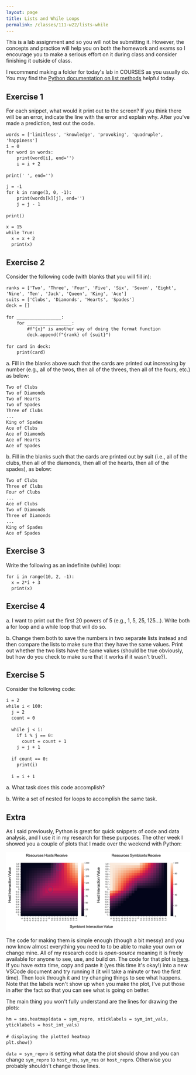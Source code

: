 ```yaml
---
layout: page
title: Lists and While Loops 
permalink: /classes/111-w22/lists-while
---
```


This is a lab assignment and so you will not be submitting it.
However, the concepts and practice will help you on both the homework and exams so I encourage you to make a serious effort on it during class and consider finishing it outside of class.

I recommend making a folder for today's lab in COURSES as you usually do.
You may find the [Python documentation on list methods](https://docs.python.org/3/tutorial/datastructures.html) helpful today.


## Exercise 1
For each snippet, what would it print out to the screen? If you think there will be an error, indicate the line with the error and explain why.
After you've made a prediction, test out the code.

```
words = ['limitless', 'knowledge', 'provoking', 'quadruple', 'happiness']
i = 0
for word in words:
    print(word[i], end='')
    i = i + 2

print(' ', end='')
```

```
j = -1
for k in range(3, 0, -1):
    print(words[k][j], end='')
    j = j - 1

print()
```

```
x = 15
while True:
  x = x + 2
  print(x)
```

## Exercise 2
Consider the following code (with blanks that you will fill in):

```
ranks = ['Two', 'Three', 'Four', 'Five', 'Six', 'Seven', 'Eight', 'Nine', 'Ten', 'Jack', 'Queen', 'King', 'Ace']
suits = ['Clubs', 'Diamonds', 'Hearts', 'Spades']
deck = []

for _________________:
    for _________________:
        #f"{x}" is another way of doing the format function
        deck.append(f"{rank} of {suit}")

for card in deck:
    print(card)
```

a. Fill in the blanks above such that the cards are printed out increasing by number (e.g., all of the twos, then all of the threes, then all of the fours, etc.) as below:

```
Two of Clubs
Two of Diamonds
Two of Hearts
Two of Spades
Three of Clubs
...
King of Spades
Ace of Clubs
Ace of Diamonds
Ace of Hearts
Ace of Spades
```

b. Fill in the blanks such that the cards are printed out by suit (i.e., all of the clubs, then all of the diamonds, then all of the hearts, then all of the spades), as below:

```
Two of Clubs
Three of Clubs
Four of Clubs
...
Ace of Clubs
Two of Diamonds
Three of Diamonds
...
King of Spades
Ace of Spades
```

## Exercise 3
Write the following as an indefinite (while) loop:
```
for i in range(10, 2, -1):
  x = 2*i + 3
  print(x)
```

## Exercise 4
a. I want to print out the first 20 powers of 5 (e.g., 1, 5, 25, 125...). Write both a for loop and a while loop that will do so.

b. Change them both to save the numbers in two separate lists instead and then compare the lists to make sure that they have the same values. Print out whether the two lists have the same values (should be true obviously, but how do you check to make sure that it works if it wasn't true?).

## Exercise 5
Consider the following code:
```
i = 2
while i < 100:
  j = 2
  count = 0

  while j < i:
    if i % j == 0:
      count = count + 1
    j = j + 1

  if count == 0:
    print(i)

  i = i + 1
```

a. What task does this code accomplish?

b. Write a set of nested for loops to accomplish the same task.

## Extra
As I said previously, Python is great for quick snippets of code and data analysis, and I use it in my research for these purposes. The other week I showed you a couple of plots that I made over the weekend with Python:

![Two heat maps showing Host Interaction Value and Symbiont Interaction Value](https://raw.githubusercontent.com/anyaevostinar/Dirty-Transmission-Hypothesis-Paper/main/Analysis/HeatMaps/ComparisonRegions.png)

The code for making them is simple enough (though a bit messy) and you now know almost everything you need to to be able to make your own or change mine. 
All of my research code is *open-source* meaning it is freely available for anyone to see, use, and build on.
The code for that plot is [here](https://github.com/anyaevostinar/Dirty-Transmission-Hypothesis-Paper/blob/main/Analysis/HeatMaps/fitnessHeatmap.py). 
If you have extra time, copy and paste it (yes this time it's okay!) into a new VSCode document and try running it (it will take a minute or two the first time).
Then look through it and try changing things to see what happens.
Note that the labels won't show up when you make the plot, I've put those in after the fact so that you can see what is going on better.

The main thing you won't fully understand are the lines for drawing the plots:
```
hm = sns.heatmap(data = sym_repro, xticklabels = sym_int_vals, yticklabels = host_int_vals)

# displaying the plotted heatmap
plt.show()
```

`data = sym_repro` is setting what data the plot should show and you can change `sym_repro` to `host_res`, `sym_res` or `host_repro`. Otherwise you probably shouldn't change those lines.